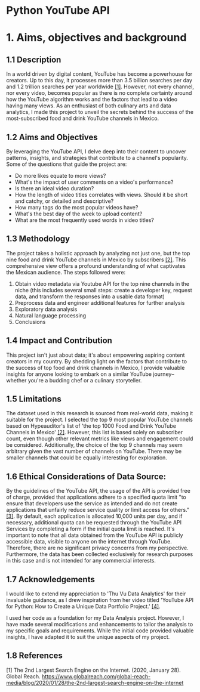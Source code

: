 # Python YouTube API

# 1. Aims, objectives and background

## 1.1 Description
In a world driven by digital content, YouTube has become a powerhouse for creators. Up to this day, it processes more than 3.5 billion searches per day and 1.2 trillion searches per year worldwide [[1]](https://www.globalreach.com/global-reach-media/blog/2020/01/28/the-2nd-largest-search-engine-on-the-internet). However, not every channel, nor every video, becomes popular as there is no complete certainty around how the YouTube algorithm works and the factors that lead to a video having many views.
As an enthusiast of both culinary arts and data analytics, I made this project to unveil the secrets behind the success of the most-subscribed food and drink YouTube channels in Mexico.

## 1.2 Aims and Objectives
By leveraging the YouTube API, I delve deep into their content to uncover patterns, insights, and strategies that contribute to a channel's popularity. Some of the questions that guide the project are:
- Do more likes equate to more views?
- What's the impact of user comments on a video's performance?
- Is there an ideal video duration?
- How the length of video titles correlates with views. Should it be short and catchy, or detailed and descriptive?
- How many tags do the most popular videos have?
- What's the best day of the week to upload content?
- What are the most frequently used words in video titles?

## 1.3 Methodology
The project takes a holistic approach by analyzing not just one, but the top nine food and drink YouTube channels in Mexico by subscribers [[2]](https://hypeauditor.com/es/top-youtube-food-drinks-mexico/). This comprehensive view offers a profound understanding of what captivates the Mexican audience.
The steps followed were:
1. Obtain video metadata via Youtube API for the top nine channels in the niche (this includes several small steps: create a developer key, request data, and transform the responses into a usable data format)
2. Preprocess data and engineer additional features for further analysis
3. Exploratory data analysis
4. Natural language processing
5. Conclusions

## 1.4 Impact and Contribution
This project isn't just about data; it's about empowering aspiring content creators in my country. By shedding light on the factors that contribute to the success of top food and drink channels in Mexico, I provide valuable insights for anyone looking to embark on a similar YouTube journey– whether you're a budding chef or a culinary storyteller.

## 1.5 Limitations
The dataset used in this research is sourced from real-world data, making it suitable for the project. I selected the top 9 most popular YouTube channels based on Hypeauditor's list of 'the top 1000 Food and Drink YouTube Channels in Mexico' [[2]](https://hypeauditor.com/es/top-youtube-food-drinks-mexico/). However, this list is based solely on subscriber count, even though other relevant metrics like views and engagement could be considered. Additionally, the choice of the top 9 channels may seem arbitrary given the vast number of channels on YouTube. There may be smaller channels that could be equally interesting for exploration.

## 1.6 Ethical Considerations of Data Source:
By the guidelines of the YouTube API, the usage of the API is provided free of charge, provided that applications adhere to a specified quota limit "to ensure that developers use the service as intended and do not create applications that unfairly reduce service quality or limit access for others." [[3]](https://developers.google.com/youtube/v3/getting-started). By default, each application is allocated 10,000 units per day, and if necessary, additional quota can be requested through the YouTube API Services by completing a form if the initial quota limit is reached.
It's important to note that all data obtained from the YouTube API is publicly accessible data, visible to anyone on the internet through YouTube. Therefore, there are no significant privacy concerns from my perspective. Furthermore, the data has been collected exclusively for research purposes in this case and is not intended for any commercial interests.

## 1.7 Acknowledgements
I would like to extend my appreciation to 'Thu Vu Data Analytics' for their invaluable guidance, as I drew inspiration from her video titled 'YouTube API for Python: How to Create a Unique Data Portfolio Project.' [[4]](https://www.youtube.com/watch?v=D56_Cx36oGY&t=558s&ab_channel=ThuVudataanalytics).

I used her code as a foundation for my Data Analysis project. However, I have made several modifications and enhancements to tailor the analysis to my specific goals and requirements. While the initial code provided valuable insights, I have adapted it to suit the unique aspects of my project.

## 1.8 References
[1] The 2nd Largest Search Engine on the Internet. (2020, January 28). Global Reach. https://www.globalreach.com/global-reach-media/blog/2020/01/28/the-2nd-largest-search-engine-on-the-internet